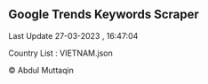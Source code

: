 

## Google Trends Keywords Scraper 
 
Last Update 27-03-2023 , 16:47:04

Country List :
VIETNAM.json



© Abdul Muttaqin 
